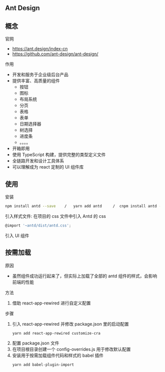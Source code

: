 ## Ant Design

## 概念

官网

- https://ant.design/index-cn
- https://github.com/ant-design/ant-design/

作用

- 开发和服务于企业级后台产品
- 提供丰富、高质量的组件
  - 按钮
  - 图标
  - 布局系统
  - 分页
  - 表格
  - 表单
  - 日期选择器
  - 树选择
  - 进度条
  - 。。。。
- 开箱即用
- 使用 TypeScript 构建，提供完整的类型定义文件
- 全链路开发和设计工具体系
- 可以理解成为 react 定制的 UI 组件库

## 使用

安装

```bash
npm install antd --save    /   yarn add antd     /  cnpm install antd --save
```

引入样式文件:
在项目的 css 文件中引入 Antd 的 css

```js
@import '~antd/dist/antd.css';
```

引入 UI 组件

## 按需加载

原因

- 虽然组件成功运行起来了，但实际上加载了全部的 antd 组件的样式，会影响前端的性能

方法

1. 借助 react-app-rewired 进行自定义配置

步骤

1. 引入 react-app-rewired 并修改 package.json 里的启动配置
   ```bash
   yarn add react-app-rewired customize-cra
   ```
2. 配置 package.json 文件
3. 在项目根目录创建一个 config-overrides.js 用于修改默认配置
4. 安装用于按需加载组件代码和样式的 babel 插件
   ```bash
   yarn add babel-plugin-import
   ```
